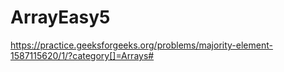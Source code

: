 # ArrayEasy5
https://practice.geeksforgeeks.org/problems/majority-element-1587115620/1/?category[]=Arrays#
